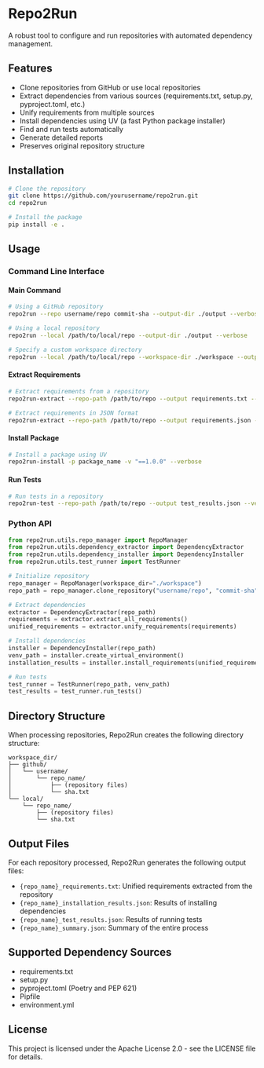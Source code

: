 # Repo2Run

A robust tool to configure and run repositories with automated dependency management.

## Features

- Clone repositories from GitHub or use local repositories
- Extract dependencies from various sources (requirements.txt, setup.py, pyproject.toml, etc.)
- Unify requirements from multiple sources
- Install dependencies using UV (a fast Python package installer)
- Find and run tests automatically
- Generate detailed reports
- Preserves original repository structure

## Installation

```bash
# Clone the repository
git clone https://github.com/yourusername/repo2run.git
cd repo2run

# Install the package
pip install -e .
```

## Usage

### Command Line Interface

#### Main Command

```bash
# Using a GitHub repository
repo2run --repo username/repo commit-sha --output-dir ./output --verbose

# Using a local repository
repo2run --local /path/to/local/repo --output-dir ./output --verbose

# Specify a custom workspace directory
repo2run --local /path/to/local/repo --workspace-dir ./workspace --output-dir ./output
```

#### Extract Requirements

```bash
# Extract requirements from a repository
repo2run-extract --repo-path /path/to/repo --output requirements.txt --verbose

# Extract requirements in JSON format
repo2run-extract --repo-path /path/to/repo --output requirements.json --json --verbose
```

#### Install Package

```bash
# Install a package using UV
repo2run-install -p package_name -v "==1.0.0" --verbose
```

#### Run Tests

```bash
# Run tests in a repository
repo2run-test --repo-path /path/to/repo --output test_results.json --verbose
```

### Python API

```python
from repo2run.utils.repo_manager import RepoManager
from repo2run.utils.dependency_extractor import DependencyExtractor
from repo2run.utils.dependency_installer import DependencyInstaller
from repo2run.utils.test_runner import TestRunner

# Initialize repository
repo_manager = RepoManager(workspace_dir="./workspace")
repo_path = repo_manager.clone_repository("username/repo", "commit-sha")

# Extract dependencies
extractor = DependencyExtractor(repo_path)
requirements = extractor.extract_all_requirements()
unified_requirements = extractor.unify_requirements(requirements)

# Install dependencies
installer = DependencyInstaller(repo_path)
venv_path = installer.create_virtual_environment()
installation_results = installer.install_requirements(unified_requirements, venv_path)

# Run tests
test_runner = TestRunner(repo_path, venv_path)
test_results = test_runner.run_tests()
```

## Directory Structure

When processing repositories, Repo2Run creates the following directory structure:

```
workspace_dir/
├── github/
│   └── username/
│       └── repo_name/
│           ├── (repository files)
│           └── sha.txt
└── local/
    └── repo_name/
        ├── (repository files)
        └── sha.txt
```

## Output Files

For each repository processed, Repo2Run generates the following output files:

- `{repo_name}_requirements.txt`: Unified requirements extracted from the repository
- `{repo_name}_installation_results.json`: Results of installing dependencies
- `{repo_name}_test_results.json`: Results of running tests
- `{repo_name}_summary.json`: Summary of the entire process

## Supported Dependency Sources

- requirements.txt
- setup.py
- pyproject.toml (Poetry and PEP 621)
- Pipfile
- environment.yml

## License

This project is licensed under the Apache License 2.0 - see the LICENSE file for details. 